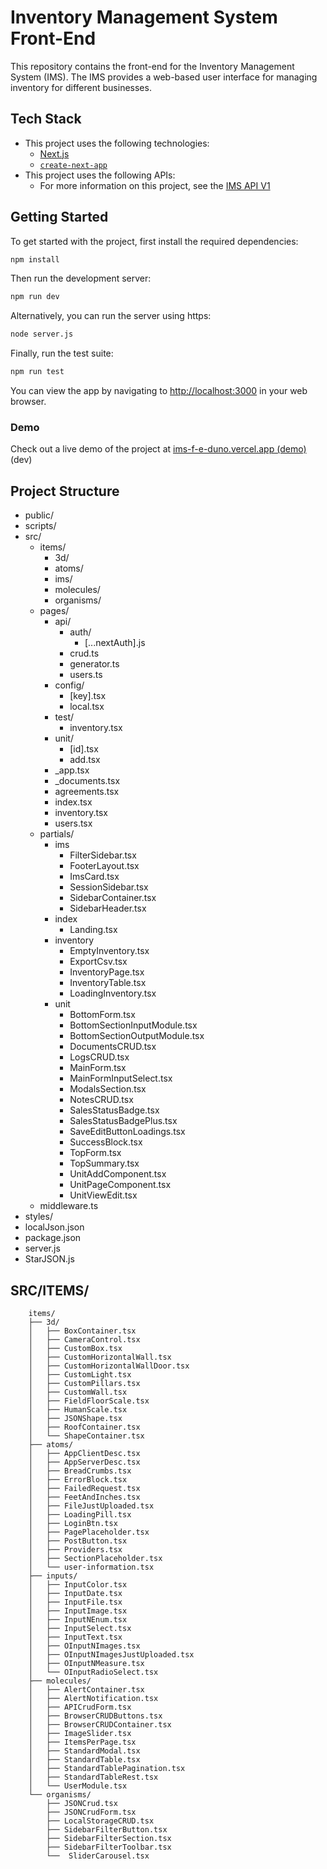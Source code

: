 # Inventory Management System Front-End
This repository contains the front-end for the Inventory Management System (IMS). The IMS provides a web-based user interface for managing inventory for different businesses.

## Tech Stack
* This project uses the following technologies:
    * [Next.js](https://nextjs.org/)
    * [`create-next-app`](https://github.com/vercel/next.js/tree/canary/packages/create-next-app)
* This project uses the following  APIs:
    * For more information on this project, see the [IMS API V1](https://servicepadportal.atlassian.net/wiki/spaces/SP/pages/459538444/Inventory+API+V1)



## Getting Started
To get started with the project, first install the required dependencies:
```bash
npm install
```


Then run the development server:
```bash
npm run dev
```
Alternatively, you can run the server using https:
```bash
node server.js
```


Finally, run the test suite:
```bash
npm run test
```
You can view the app by navigating to [http://localhost:3000](http://localhost:3000) in your web browser.
### Demo
Check out a live demo of the project at [ims-f-e-duno.vercel.app (demo)](https://ims-f-e-duno.vercel.app/) (dev)



## Project Structure
- public/
- scripts/
- src/
    - items/
        - 3d/
        - atoms/
        - ims/
        - molecules/
        - organisms/
    - pages/
        - api/
            - auth/
                - [...nextAuth].js
            - crud.ts
            - generator.ts
            - users.ts
        - config/
            - [key].tsx
            - local.tsx
        - test/
            - inventory.tsx
        - unit/
            - [id].tsx
            - add.tsx
        - _app.tsx
        - _documents.tsx
        - agreements.tsx
        - index.tsx
        - inventory.tsx
        - users.tsx
    - partials/
        - ims
            - FilterSidebar.tsx
            - FooterLayout.tsx
            - ImsCard.tsx
            - SessionSidebar.tsx
            - SidebarContainer.tsx
            - SidebarHeader.tsx
        - index
            - Landing.tsx
        - inventory
            - EmptyInventory.tsx
            - ExportCsv.tsx
            - InventoryPage.tsx
            - InventoryTable.tsx
            - LoadingInventory.tsx
        - unit
            - BottomForm.tsx
            - BottomSectionInputModule.tsx
            - BottomSectionOutputModule.tsx
            - DocumentsCRUD.tsx
            - LogsCRUD.tsx
            - MainForm.tsx
            - MainFormInputSelect.tsx
            - ModalsSection.tsx
            - NotesCRUD.tsx
            - SalesStatusBadge.tsx
            - SalesStatusBadgePlus.tsx
            - SaveEditButtonLoadings.tsx
            - SuccessBlock.tsx
            - TopForm.tsx
            - TopSummary.tsx
            - UnitAddComponent.tsx
            - UnitPageComponent.tsx
            - UnitViewEdit.tsx
    - middleware.ts
- styles/
- localJson.json
- package.json
- server.js
- StarJSON.js



## SRC/ITEMS/
```text      
    items/
    ├── 3d/
    │   ├── BoxContainer.tsx
    │   ├── CameraControl.tsx
    │   ├── CustomBox.tsx
    │   ├── CustomHorizontalWall.tsx
    │   ├── CustomHorizontalWallDoor.tsx
    │   ├── CustomLight.tsx
    │   ├── CustomPillars.tsx
    │   ├── CustomWall.tsx
    │   ├── FieldFloorScale.tsx
    │   ├── HumanScale.tsx
    │   ├── JSONShape.tsx
    │   ├── RoofContainer.tsx
    │   └── ShapeContainer.tsx
    ├── atoms/
    │   ├── AppClientDesc.tsx
    │   ├── AppServerDesc.tsx
    │   ├── BreadCrumbs.tsx
    │   ├── ErrorBlock.tsx
    │   ├── FailedRequest.tsx
    │   ├── FeetAndInches.tsx
    │   ├── FileJustUploaded.tsx
    │   ├── LoadingPill.tsx
    │   ├── LoginBtn.tsx
    │   ├── PagePlaceholder.tsx
    │   ├── PostButton.tsx
    │   ├── Providers.tsx
    │   ├── SectionPlaceholder.tsx
    │   └── user-information.tsx
    ├── inputs/
    │   ├── InputColor.tsx
    │   ├── InputDate.tsx
    │   ├── InputFile.tsx
    │   ├── InputImage.tsx
    │   ├── InputNEnum.tsx
    │   ├── InputSelect.tsx
    │   ├── InputText.tsx
    │   ├── OInputNImages.tsx
    │   ├── OInputNImagesJustUploaded.tsx
    │   ├── OInputNMeasure.tsx
    │   └── OInputRadioSelect.tsx
    ├── molecules/
    │   ├── AlertContainer.tsx
    │   ├── AlertNotification.tsx
    │   ├── APICrudForm.tsx
    │   ├── BrowserCRUDButtons.tsx
    │   ├── BrowserCRUDContainer.tsx
    │   ├── ImageSlider.tsx
    │   ├── ItemsPerPage.tsx
    │   ├── StandardModal.tsx
    │   ├── StandardTable.tsx
    │   ├── StandardTablePagination.tsx
    │   ├── StandardTableRest.tsx
    │   └── UserModule.tsx
    └── organisms/
        ├── JSONCrud.tsx
        ├── JSONCrudForm.tsx
        ├── LocalStorageCRUD.tsx
        ├── SidebarFilterButton.tsx
        ├── SidebarFilterSection.tsx
        ├── SidebarFilterToolbar.tsx
        └──  SliderCarousel.tsx
```